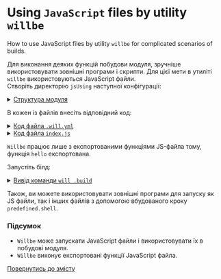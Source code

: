 # Using <code>JavaScript</code> files by utility <code>willbe</code>

How to use JavaScript files by utility <code>willbe</code> for complicated scenarios of builds.

Для виконання деяких функцій побудови модуля, зручніше використовувати зовнішні програми і скрипти. Для цієї мети в утиліті `willbe` використовуються JavaScript файли.   
Створіть директорію `jsUsing` наступної конфігурації:  

<details>
  <summary><u>Структура модуля</u></summary>

```
jsUsing
   ├── index.js
   └── .will.yml

```

</details>

В кожен із файлів внесіть відповідний код:

<details>
    <summary><u>Код файла <code>.will.yml</code></u></summary>

```yaml
about :

  name : usingJS
  description : "To use JS in willbe"
  version : 0.0.1

path :

  js.path :
    path : 'index.js'

step  :

  run.js :
    js : path::js.*

build :

  run.js :
    criterion :
      default : 1
    steps :
      - run.*

```

</details>
<details>
    <summary><u>Код файла <code>index.js</code></u></summary>

```js
function hello(){
  console.log('Hello, world!');
}

module.exports = hello;

```

</details>

`Willbe` працює лише з експортованими функціями JS-файла тому, функція `hello` експортована.  

Запустіть білд:  

<details>
  <summary><u>Вивід команди <code>will .build</code></u></summary>

```
[user@user ~]$ will .build
...
  Building run.js
Hello, world!
  Built run.js in 0.057s

```

</details>

Також, ви можете використовувати зовнішні програми для запуску як JS файли, так і інших файлів з допомогою вбудованого кроку `predefined.shell`.  

### Підсумок
- `Willbe` може запускати JavaScript файли і використовувати їх в побудові модуля.
- `Willbe` виконує експортовані функції JavaScript файла.

[Повернутись до змісту](../README.md#tutorials)
